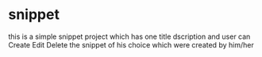 snippet
=======

this is a simple snippet project which has one title dscription and user can Create Edit Delete the snippet of his choice which were created by him/her
